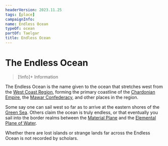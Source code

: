 ```yaml
---
headerVersion: 2023.11.25
tags: [place]
campaignInfo:
name: Endless Ocean
typeOf: ocean
partOf: Taelgar
title: Endless Ocean
---
```

# The Endless Ocean
>[!info]+ Information
> 
>> 

The Endless Ocean is the name given to the ocean that stretches west from the [West Coast Region](<west-coast/west-coast-region.md>), forming the primary coastline of the [Chardonian Empire](<west-coast/chardonian-empire/chardonian-empire.md>), the [Mawar Confederacy](<west-coast/mawar-confederacy/mawar-confederacy.md>), and other places in the region. 

Some say one can sail west so far as to arrive at the eastern shores of the [Green Sea](<./green-sea.md>). Others claim the ocean is truly endless, or that eventually you sail into the border realms between the [Material Plane](<../cosmology/multiverse/material-plane.md>) and the [Elemental Plane of Water](<../cosmology/multiverse/energy-realms/elemental-realms/elemental-plane-of-water.md>). 

Whether there are lost islands or strange lands far across the Endless Ocean is not recorded by scholars. 